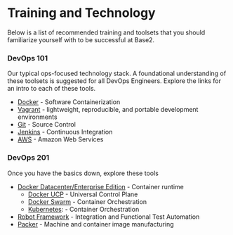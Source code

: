 # Training and Technology

Below is a list of recommended training and toolsets that you should familiarize yourself with to be successful at Base2.

### DevOps 101

Our typical ops-focused technology stack. A foundational understanding of these toolsets is suggested for all DevOps Engineers. Explore the links for an intro to each of these tools.

* [Docker] - Software Containerization
* [Vagrant] - lightweight, reproducible, and portable development environments
* [Git] - Source Control
* [Jenkins] - Continuous Integration
* [AWS] - Amazon Web Services

[Docker]: <https://training.docker.com/self-paced-training>
[Vagrant]: <https://www.vagrantup.com/docs/getting-started/>
[Git]: <https://try.github.io/levels/1/challenges/1>
[Jenkins]: <https://jenkins.io/doc/>
[AWS]: <http://docs.aws.amazon.com/gettingstarted/latest/awsgsg-intro/gsg-aws-intro.html>

### DevOps 201

Once you have the basics down, explore these tools

 * [Docker Datacenter/Enterprise Edition] - Container runtime
   * [Docker UCP] - Universal Control Plane
   * [Docker Swarm] - Container Orchestration
   * [Kubernetes]: - Container Orchestration
 * [Robot Framework] - Integration and Functional Test Automation
 * [Packer] - Machine and container image manufacturing

[Docker Datacenter/Enterprise Edition]: <https://www.docker.com/enterprise-edition>
[Docker UCP]: <https://docs.docker.com/datacenter/ucp/2.2/guides/>
[Docker Swarm]: <https://docs.docker.com/engine/swarm/>
[Kubernetes]: <https://kubernetes.io/docs/user-guide/walkthrough/>
[Robot Framework]: <http://robotframework.org/>
[Packer]: <https://www.packer.io/>

